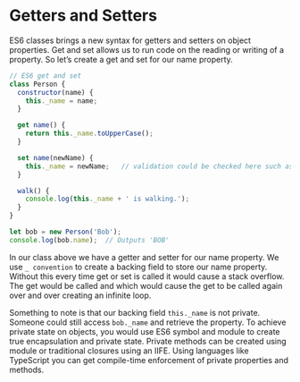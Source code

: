 # Getters and Setters

ES6 classes brings a new syntax for getters and setters on object properties. Get and set allows us to run code on the reading or writing of a property. So let’s create a get and set for our name property.

```Javascript
// ES6 get and set
class Person {
  constructor(name) {
    this._name = name;
  }

  get name() {
    return this._name.toUpperCase();
  }

  set name(newName) {
    this._name = newName;   // validation could be checked here such as only allowing non numerical values
  }

  walk() {
    console.log(this._name + ' is walking.');
  }
}

let bob = new Person('Bob');
console.log(bob.name);  // Outputs 'BOB'
```

In our class above we have a getter and setter for our name property. We use `_ convention` to create a backing field to store our name property. Without this every time get or set is called it would cause a stack overflow. The get would be called and which would cause the get to be called again over and over creating an infinite loop.

Something to note is that our backing field `this._name` is not private. Someone could still access `bob._name` and retrieve the property. To achieve private state on objects, you would use ES6 symbol and module to create true encapsulation and private state. Private methods can be created using module or traditional closures using an IIFE. Using languages like TypeScript you can get compile-time enforcement of private properties and methods.
